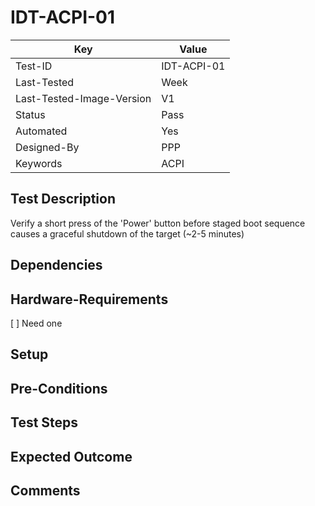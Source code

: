 # IDT-ACPI-01
| Key                       | Value                                |
| -----------               | ------------------------------------ |
| Test-ID                   | IDT-ACPI-01                          |
| Last-Tested               | Week                                 |
| Last-Tested-Image-Version | V1                                   |
| Status                    | Pass                                 |
| Automated                 | Yes                                  |
| Designed-By               | PPP                                  |
| Keywords                  | ACPI                                 |

## Test Description

Verify a short press of the 'Power' button before staged boot sequence causes a graceful shutdown of the target (~2-5 minutes)

## Dependencies

## Hardware-Requirements

[ ] Need one

## Setup

## Pre-Conditions

## Test Steps

## Expected Outcome

## Comments